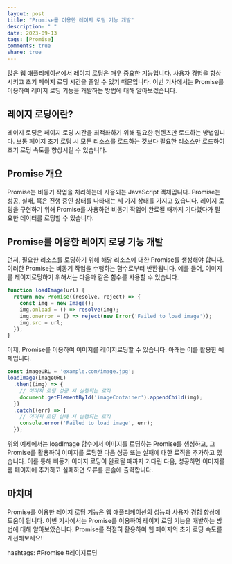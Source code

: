 ```yaml
---
layout: post
title: "Promise를 이용한 레이지 로딩 기능 개발"
description: " "
date: 2023-09-13
tags: [Promise]
comments: true
share: true
---
```


많은 웹 애플리케이션에서 레이지 로딩은 매우 중요한 기능입니다. 사용자 경험을 향상시키고 초기 페이지 로딩 시간을 줄일 수 있기 때문입니다. 이번 기사에서는 Promise를 이용하여 레이지 로딩 기능을 개발하는 방법에 대해 알아보겠습니다.

## 레이지 로딩이란? ##
레이지 로딩은 페이지 로딩 시간을 최적화하기 위해 필요한 컨텐츠만 로드하는 방법입니다. 보통 페이지 초기 로딩 시 모든 리소스를 로드하는 것보다 필요한 리소스만 로드하여 초기 로딩 속도를 향상시킬 수 있습니다.

## Promise 개요 ##
Promise는 비동기 작업을 처리하는데 사용되는 JavaScript 객체입니다. Promise는 성공, 실패, 혹은 진행 중인 상태를 나타내는 세 가지 상태를 가지고 있습니다. 레이지 로딩을 구현하기 위해 Promise를 사용하면 비동기 작업이 완료될 때까지 기다렸다가 필요한 데이터를 로딩할 수 있습니다.

## Promise를 이용한 레이지 로딩 기능 개발 ##

먼저, 필요한 리소스를 로딩하기 위해 해당 리소스에 대한 Promise를 생성해야 합니다. 이러한 Promise는 비동기 작업을 수행하는 함수로부터 반환됩니다. 예를 들어, 이미지를 레이지로딩하기 위해서는 다음과 같은 함수를 사용할 수 있습니다.

```javascript
function loadImage(url) {
  return new Promise((resolve, reject) => {
    const img = new Image();
    img.onload = () => resolve(img);
    img.onerror = () => reject(new Error('Failed to load image'));
    img.src = url;
  });
}
```

이제, Promise를 이용하여 이미지를 레이지로딩할 수 있습니다. 아래는 이를 활용한 예제입니다.

```javascript
const imageURL = 'example.com/image.jpg';
loadImage(imageURL)
  .then((img) => {
    // 이미지 로딩 성공 시 실행되는 로직
    document.getElementById('imageContainer').appendChild(img);
  })
  .catch((err) => {
    // 이미지 로딩 실패 시 실행되는 로직
    console.error('Failed to load image', err);
  });
```

위의 예제에서는 loadImage 함수에서 이미지를 로딩하는 Promise를 생성하고, 그 Promise를 활용하여 이미지를 로딩한 다음 성공 또는 실패에 대한 로직을 추가하고 있습니다. 이를 통해 비동기 이미지 로딩이 완료될 때까지 기다린 다음, 성공하면 이미지를 웹 페이지에 추가하고 실패하면 오류를 콘솔에 출력합니다.

## 마치며 ##
Promise를 이용한 레이지 로딩 기능은 웹 애플리케이션의 성능과 사용자 경험 향상에 도움이 됩니다. 이번 기사에서는 Promise를 이용하여 레이지 로딩 기능을 개발하는 방법에 대해 알아보았습니다. Promise를 적절히 활용하여 웹 페이지의 초기 로딩 속도를 개선해보세요!

hashtags: #Promise #레이지로딩